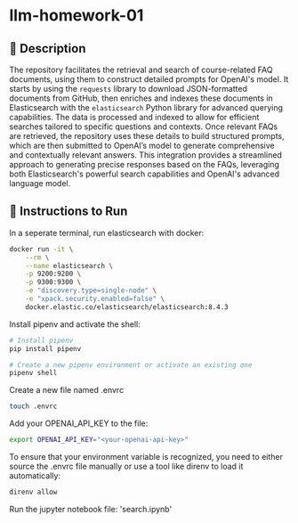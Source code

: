# llm-homework-01

## 📝 Description

The repository facilitates the retrieval and search of course-related FAQ documents, using them to construct detailed prompts for OpenAI's model. It starts by using the `requests` library to download JSON-formatted documents from GitHub, then enriches and indexes these documents in Elasticsearch with the `elasticsearch` Python library for advanced querying capabilities. The data is processed and indexed to allow for efficient searches tailored to specific questions and contexts. Once relevant FAQs are retrieved, the repository uses these details to build structured prompts, which are then submitted to OpenAI’s model to generate comprehensive and contextually relevant answers. This integration provides a streamlined approach to generating precise responses based on the FAQs, leveraging both Elasticsearch's powerful search capabilities and OpenAI's advanced language model.

## 🔧 Instructions to Run

In a seperate terminal, run elasticsearch with docker: 

```bash
docker run -it \
    --rm \
    --name elasticsearch \
    -p 9200:9200 \
    -p 9300:9300 \
    -e "discovery.type=single-node" \
    -e "xpack.security.enabled=false" \
    docker.elastic.co/elasticsearch/elasticsearch:8.4.3
```

Install pipenv and activate the shell:

```bash
# Install pipenv
pip install pipenv

# Create a new pipenv environment or activate an existing one
pipenv shell
```

Create a new file named .envrc

```bash
touch .envrc
```

Add your OPENAI_API_KEY to the file: 

```bash
export OPENAI_API_KEY="<your-openai-api-key>"
```

To ensure that your environment variable is recognized, you need to either source the .envrc file manually or use a tool like direnv to load it automatically:

```bash
direnv allow
```

Run the jupyter notebook file: 'search.ipynb'